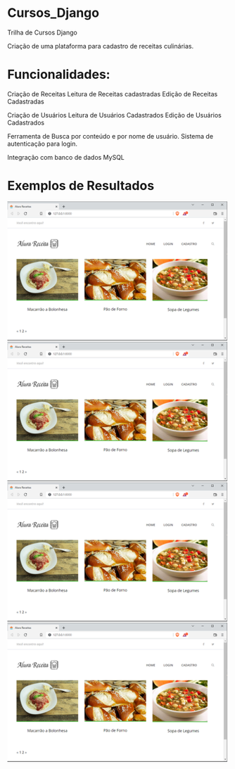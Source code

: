 # Cursos_Django
Trilha de Cursos Django

Criação de uma plataforma para cadastro de receitas culinárias. 
# Funcionalidades: 

Criação de Receitas
Leitura de Receitas cadastradas
Edição de Receitas Cadastradas

Criação de Usuários
Leitura de Usuários Cadastrados
Edição de Usuários Cadastrados


Ferramenta de Busca por conteúdo e por nome de usuário. 
Sistema de autenticação para login. 

Integração com banco de dados MySQL


# Exemplos de Resultados 
<a target="_blank"><img src="https://github.com/Antunes1993/Cursos_Django/blob/main/main/results/Fig1.png" target="_blank" width=500></a>  
<a target="_blank"><img src="https://github.com/Antunes1993/Cursos_Django/blob/main/main/results/Fig1.png" target="_blank" width=500></a>  
<a target="_blank"><img src="https://github.com/Antunes1993/Cursos_Django/blob/main/main/results/Fig1.png" target="_blank" width=500></a>  
<a target="_blank"><img src="https://github.com/Antunes1993/Cursos_Django/blob/main/main/results/Fig1.png" target="_blank" width=500></a>  
